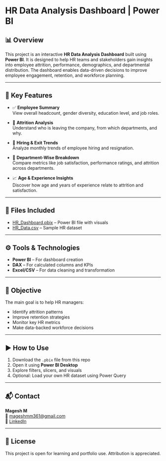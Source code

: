 # HR Data Analysis Dashboard | Power BI

## 📊 Overview
This project is an interactive **HR Data Analysis Dashboard** built using **Power BI**. It is designed to help HR teams and stakeholders gain insights into employee attrition, performance, demographics, and departmental distribution. The dashboard enables data-driven decisions to improve employee engagement, retention, and workforce planning.

---

## 🧾 Key Features

- ✅ **Employee Summary**  
  View overall headcount, gender diversity, education level, and job roles.

- 🔄 **Attrition Analysis**  
  Understand who is leaving the company, from which departments, and why.

- 📅 **Hiring & Exit Trends**  
  Analyze monthly trends of employee hiring and resignation.

- 👥 **Department-Wise Breakdown**  
  Compare metrics like job satisfaction, performance ratings, and attrition across departments.

- 📈 **Age & Experience Insights**  
  Discover how age and years of experience relate to attrition and satisfaction.

---

## 📂 Files Included

- [HR_Dashboard.pbix](https://github.com/Magesh361/HR-data-analysis/blob/main/hr%20data.pbix) – Power BI file with visuals
- [HR_Data.csv](https://github.com/Magesh361/HR-data-analysis/blob/main/HR%20Data.xlsx) – Sample HR dataset

---

## ⚙️ Tools & Technologies

- **Power BI** – For dashboard creation
- **DAX** – For calculated columns and KPIs
- **Excel/CSV** – For data cleaning and transformation

---

## 🎯 Objective

The main goal is to help HR managers:
- Identify attrition patterns
- Improve retention strategies
- Monitor key HR metrics
- Make data-backed workforce decisions

---

## ▶️ How to Use

1. Download the `.pbix` file from this repo
2. Open it using **Power BI Desktop**
3. Explore filters, slicers, and visuals
4. Optional: Load your own HR dataset using Power Query

---

## 📬 Contact

**Magesh M**  
📧 mageshmm361@gmail.com  
🔗 [LinkedIn](https://www.linkedin.com/in/magesh-m-430374343)

---

## 📌 License

This project is open for learning and portfolio use. Attribution is appreciated.
